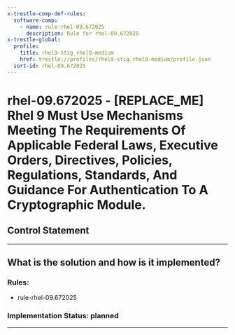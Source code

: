 ```yaml
---
x-trestle-comp-def-rules:
  software-comp:
    - name: rule-rhel-09.672025
      description: Rule for rhel-09.672025
x-trestle-global:
  profile:
    title: rhel9-stig_rhel9-medium
    href: trestle://profiles/rhel9-stig_rhel9-medium/profile.json
  sort-id: rhel-09.672025
---
```


# rhel-09.672025 - \[REPLACE_ME\] Rhel 9 Must Use Mechanisms Meeting The Requirements Of Applicable Federal Laws, Executive Orders, Directives, Policies, Regulations, Standards, And Guidance For Authentication To A Cryptographic Module.

## Control Statement

______________________________________________________________________

## What is the solution and how is it implemented?

<!-- For implementation status enter one of: implemented, partial, planned, alternative, not-applicable -->

<!-- Note that the list of rules under ### Rules: is read-only and changes will not be captured after assembly to JSON -->

<!-- Add control implementation description here for control: rhel-09.672025 -->

### Rules:

  - rule-rhel-09.672025

### Implementation Status: planned

______________________________________________________________________
